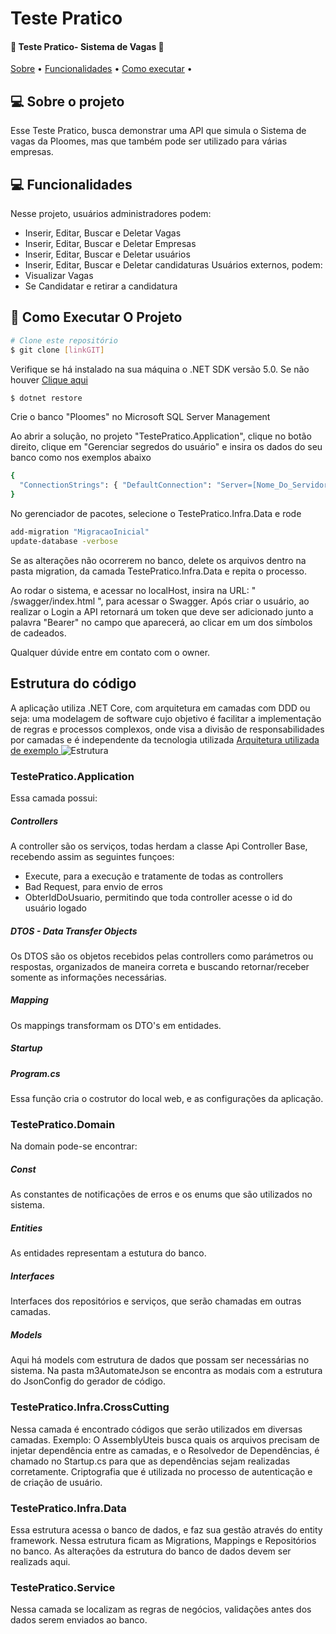 # Teste Pratico

<h4 text-align="center"> 
	🚧 Teste Pratico- Sistema de Vagas  🚧
</h4>

<p text-align="center">
 <a href="#-sobre-o-projeto">Sobre</a> •
 <a href="#-funcionalidades">Funcionalidades</a> •
 <a href="#-como-executar-o-projeto">Como executar</a> • 
</p>


## 💻 Sobre o projeto

 Esse Teste Pratico, busca demonstrar uma API que simula o Sistema de vagas da Ploomes, mas que também pode ser utilizado para várias empresas. 

## 💻 Funcionalidades
 Nesse projeto, usuários administradores podem:
 - Inserir, Editar, Buscar e Deletar Vagas
 - Inserir, Editar, Buscar e Deletar Empresas
 - Inserir, Editar, Buscar e Deletar usuários
 - Inserir, Editar, Buscar e Deletar candidaturas
 Usuários externos, podem: 
 - Visualizar Vagas
 - Se Candidatar e retirar a candidatura

## 🎲 Como Executar O Projeto

```bash
# Clone este repositório
$ git clone [linkGIT]
```
Verifique se há instalado na sua máquina o .NET SDK versão 5.0. Se não houver <a href="https://dotnet.microsoft.com/en-us/download/dotnet/5.0">Clique aqui</a>
```bash
$ dotnet restore
```
Crie o banco "Ploomes" no Microsoft SQL Server Management

Ao abrir a solução, no projeto "TestePratico.Application", clique no botão direito, clique em "Gerenciar segredos do usuário" e insira os dados do seu banco como nos exemplos abaixo
```bash
{
  "ConnectionStrings": { "DefaultConnection": "Server=[Nome_Do_Servidor];Database=Ploomes;Trusted_Connection=true;MultipleActiveResultSets=true;Persist Security Info=True;User ID=[user]; Password=[senha]" }
}
```

No gerenciador de pacotes, selecione o TestePratico.Infra.Data e rode
```bash
add-migration "MigracaoInicial"
update-database -verbose
```
Se as alterações não ocorrerem no banco, delete os arquivos dentro na pasta migration, da camada TestePratico.Infra.Data e repita o processo.

Ao rodar o sistema, e acessar no localHost, insira na URL: " /swagger/index.html ", para acessar o Swagger.
Após criar o usuário, ao realizar o Login a API retornará um token que deve ser adicionado junto a palavra "Bearer" no campo que aparecerá, ao clicar em um dos símbolos de cadeados.

Qualquer dúvide entre em contato com o owner.

## Estrutura do código

A aplicação utiliza .NET Core, com arquitetura em camadas com DDD ou seja: uma modelagem de software cujo objetivo é facilitar a implementação de regras e processos complexos, onde visa a divisão de responsabilidades por camadas e é independente da tecnologia utilizada
<a href="https://alexalvess.medium.com/criando-uma-api-em-net-core-baseado-na-arquitetura-ddd-2c6a409c686">
  Arquitetura utilizada de exemplo
</a>
  <img alt="Estrutura" src="https://miro.medium.com/max/1282/1*qpHCIA7RDfW89KtSUXGJog.png">


### TestePratico.Application

Essa camada possui: 
##### Controllers

A controller são os serviços, todas herdam a classe Api Controller Base, recebendo assim as seguintes funçoes:
 * Execute, para a execução e tratamente de todas as controllers
 * Bad Request, para envio de erros
 * ObterIdDoUsuario, permitindo que toda controller acesse o id do usuário logado

##### DTOS - Data Transfer Objects

Os DTOS são os objetos recebidos pelas controllers como parámetros ou respostas, organizados de maneira correta e buscando retornar/receber somente as informações necessárias.

##### Mapping

Os mappings transformam os DTO's em entidades.

##### Startup


##### Program.cs

Essa função cria o costrutor do local web, e as configurações da aplicação.

### TestePratico.Domain

Na domain pode-se encontrar:

##### Const

As constantes de notificações de erros e os enums que são utilizados no sistema.

##### Entities

As entidades representam a estutura do banco.

##### Interfaces

Interfaces dos repositórios e serviços, que serão chamadas em outras camadas.

##### Models

Aqui há models com estrutura de dados que possam ser necessárias no sistema.
Na pasta m3AutomateJson se encontra as modais com a estrutura do JsonConfig do gerador de código.

### TestePratico.Infra.CrossCutting
Nessa camada é encontrado códigos que serão utilizados em diversas camadas.
Exemplo:
O AssemblyUteis busca quais os arquivos precisam de injetar dependência entre as camadas, e o Resolvedor de Dependências, é chamado no Startup.cs para que as dependências sejam realizadas corretamente.
Criptografia que é utilizada no processo de autenticação e de criação de usuário.
### TestePratico.Infra.Data
Essa estrutura acessa o banco de dados, e faz sua gestão através do entity framework.
Nessa estrutura ficam as Migrations, Mappings e Repositórios no banco.
As alterações da estrutura do banco de dados devem ser realizads aqui.

### TestePratico.Service
Nessa camada se localizam as regras de negócios, validações antes dos dados serem enviados ao banco.